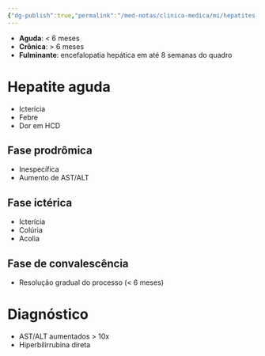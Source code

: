 ```yaml
---
{"dg-publish":true,"permalink":"/med-notas/clinica-medica/mi/hepatites-virais/hepatites-virais/"}
---
```


- **Aguda**: < 6 meses
- **Crônica**: > 6 meses
- **Fulminante**: encefalopatia hepática em até 8 semanas do quadro

# Hepatite aguda
- Icterícia
- Febre
- Dor em HCD
## Fase prodrômica
- Inespecífica
- Aumento de AST/ALT
## Fase ictérica
- Icterícia
- Colúria
- Acolia
## Fase de convalescência
- Resolução gradual do processo (< 6 meses)

# Diagnóstico
- AST/ALT aumentados > 10x
- Hiperbilirrubina direta